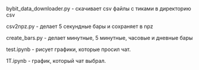 bybit_data_downloader.py - скачивает csv файлы с тиками в директорию csv

csv2npz.py - делает 5 секундные бары и сохраняет в npz

create_bars.py - делает минутные, 5 минутные, часовые и дневные бары

test.ipynb - рисует графики, которые просил чат.

1T.ipynb - график, который чат выбрал.